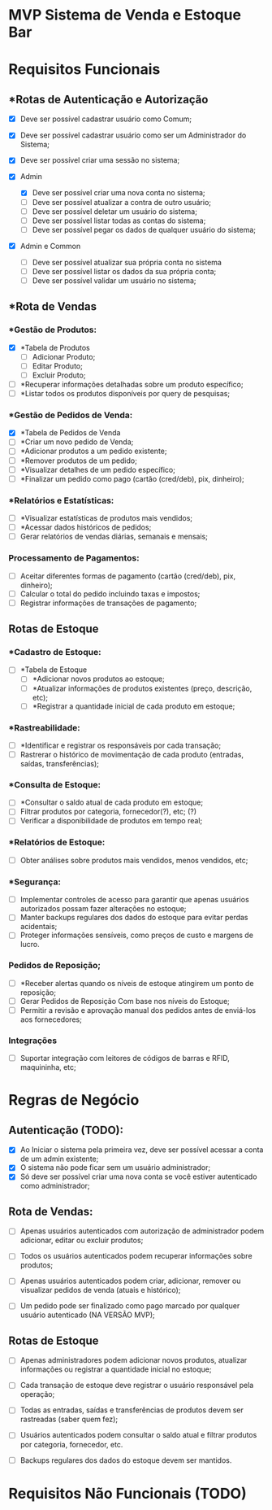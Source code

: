 # MVP Sistema de Venda e Estoque Bar

# Requisitos Funcionais

## \*Rotas de Autenticação e Autorização

- [x] Deve ser possível cadastrar usuário como Comum;
- [x] Deve ser possível cadastrar usuário como ser um Administrador do Sistema;
- [x] Deve ser possível criar uma sessão no sistema;

- [x] Admin

  - [x] Deve ser possível criar uma nova conta no sistema;
  - [ ] Deve ser possível atualizar a contra de outro usuário;
  - [ ] Deve ser possível deletar um usuário do sistema;
  - [ ] Deve ser possível listar todas as contas do sistema;
  - [ ] Deve ser possível pegar os dados de qualquer usuário do sistema;

- [x] Admin e Common
  - [ ] Deve ser possível atualizar sua própria conta no sistema
  - [ ] Deve ser possível listar os dados da sua própria conta;
  - [ ] Deve ser possível validar um usuário no sistema;

## \*Rota de Vendas

### \*Gestão de Produtos:

- [x] \*Tabela de Produtos
  - [ ] Adicionar Produto;
  - [ ] Editar Produto;
  - [ ] Excluir Produto;
- [ ] \*Recuperar informações detalhadas sobre um produto específico;
- [ ] \*Listar todos os produtos disponíveis por query de pesquisas;

### \*Gestão de Pedidos de Venda:

- [x] \*Tabela de Pedidos de Venda
- [ ] \*Criar um novo pedido de Venda;
- [ ] \*Adicionar produtos a um pedido existente;
- [ ] \*Remover produtos de um pedido;
- [ ] \*Visualizar detalhes de um pedido específico;
- [ ] \*Finalizar um pedido como pago (cartão (cred/deb), pix, dinheiro);

### \*Relatórios e Estatísticas:

- [ ] \*Visualizar estatísticas de produtos mais vendidos;
- [ ] \*Acessar dados históricos de pedidos;
- [ ] Gerar relatórios de vendas diárias, semanais e mensais;

### Processamento de Pagamentos:

- [ ] Aceitar diferentes formas de pagamento (cartão (cred/deb), pix, dinheiro);
- [ ] Calcular o total do pedido incluindo taxas e impostos;
- [ ] Registrar informações de transações de pagamento;

## Rotas de Estoque

### \*Cadastro de Estoque:

- [ ] \*Tabela de Estoque
  - [ ] \*Adicionar novos produtos ao estoque;
  - [ ] \*Atualizar informações de produtos existentes (preço, descrição, etc);
  - [ ] \*Registrar a quantidade inicial de cada produto em estoque;

### \*Rastreabilidade:

- [ ] \*Identificar e registrar os responsáveis por cada transação;
- [ ] Rastrerar o histórico de movimentação de cada produto (entradas, saídas, transferências);

### \*Consulta de Estoque:

- [ ] \*Consultar o saldo atual de cada produto em estoque;
- [ ] Filtrar produtos por categoria, fornecedor(?), etc; (?)
- [ ] Verificar a disponibilidade de produtos em tempo real;

### \*Relatórios de Estoque:

- [ ] Obter análises sobre produtos mais vendidos, menos vendidos, etc;

### \*Segurança:

- [ ] Implementar controles de acesso para garantir que apenas usuários autorizados possam fazer alterações no estoque;
- [ ] Manter backups regulares dos dados do estoque para evitar perdas acidentais;
- [ ] Proteger informações sensíveis, como preços de custo e margens de lucro.

### Pedidos de Reposição;

- [ ] \*Receber alertas quando os níveis de estoque atingirem um ponto de reposição;
- [ ] Gerar Pedidos de Reposição Com base nos níveis do Estoque;
- [ ] Permitir a revisão e aprovação manual dos pedidos antes de enviá-los aos fornecedores;

### Integrações

- [ ] Suportar integração com leitores de códigos de barras e RFID, maquininha, etc;

# Regras de Negócio

## Autenticação (TODO):

- [x] Ao Iniciar o sistema pela primeira vez, deve ser possível acessar a conta de um admin existente;
- [x] O sistema não pode ficar sem um usuário administrador;
- [x] Só deve ser possível criar uma nova conta se você estiver autenticado como administrador;

## Rota de Vendas:

- [ ] Apenas usuários autenticados com autorização de administrador podem adicionar, editar ou excluir produtos;
- [ ] Todos os usuários autenticados podem recuperar informações sobre produtos;

- [ ] Apenas usuários autenticados podem criar, adicionar, remover ou visualizar pedidos de venda (atuais e histórico);
- [ ] Um pedido pode ser finalizado como pago marcado por qualquer usuário autenticado (NA VERSÃO MVP);

## Rotas de Estoque

- [ ] Apenas administradores podem adicionar novos produtos, atualizar informações ou registrar a quantidade inicial no estoque;
- [ ] Cada transação de estoque deve registrar o usuário responsável pela operação;
- [ ] Todas as entradas, saídas e transferências de produtos devem ser rastreadas (saber quem fez);

- [ ] Usuários autenticados podem consultar o saldo atual e filtrar produtos por categoria, fornecedor, etc.

- [ ] Backups regulares dos dados do estoque devem ser mantidos.

# Requisitos Não Funcionais (TODO)
